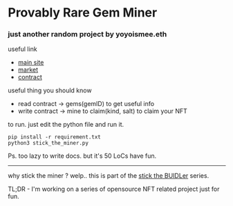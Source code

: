# Provably Rare Gem Miner

### just another random project by yoyoismee.eth

useful link

- [main site](https://gems.alphafinance.io/#/loot)
- [market](https://opensea.io/collection/provably-rare-gem)
- [contract](https://etherscan.io/address/0xC67DED0eC78b849e17771b2E8a7e303B4dAd6dD4)

useful thing you should know

- read contract -> gems(gemID) to get useful info
- write contract -> mine to claim(kind, salt) to claim your NFT

to run. just edit the python file and run it.

```
pip install -r requirement.txt
python3 stick_the_miner.py
```

Ps. too lazy to write docs. but it's 50 LoCs have fun.  

---
why stick the miner ? welp.. this is part of the [stick the BUIDLer](https://opensea.io/collection/stick-the-buidler) series. 

TL;DR - I'm working on a series of opensource NFT related project just for fun. 